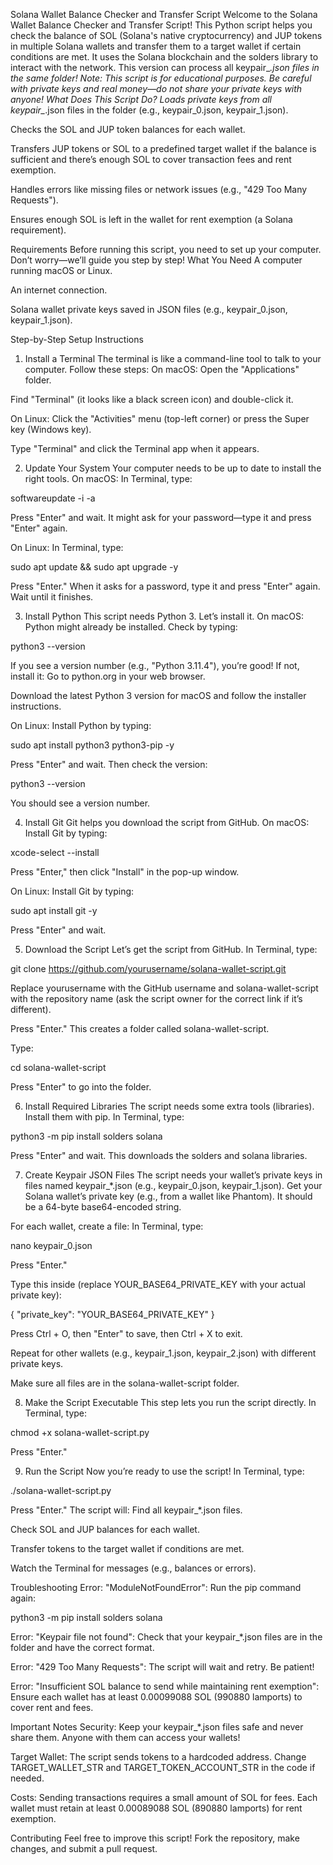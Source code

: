 Solana Wallet Balance Checker and Transfer Script
Welcome to the Solana Wallet Balance Checker and Transfer Script! This Python script helps you check the balance of SOL (Solana's native cryptocurrency) and JUP tokens in multiple Solana wallets and transfer them to a target wallet if certain conditions are met. It uses the Solana blockchain and the solders library to interact with the network. This version can process all keypair_*.json files in the same folder!
Note: This script is for educational purposes. Be careful with private keys and real money—do not share your private keys with anyone!
What Does This Script Do?
Loads private keys from all keypair_*.json files in the folder (e.g., keypair_0.json, keypair_1.json).

Checks the SOL and JUP token balances for each wallet.

Transfers JUP tokens or SOL to a predefined target wallet if the balance is sufficient and there’s enough SOL to cover transaction fees and rent exemption.

Handles errors like missing files or network issues (e.g., "429 Too Many Requests").

Ensures enough SOL is left in the wallet for rent exemption (a Solana requirement).

Requirements
Before running this script, you need to set up your computer. Don’t worry—we’ll guide you step by step!
What You Need
A computer running macOS or Linux.

An internet connection.

Solana wallet private keys saved in JSON files (e.g., keypair_0.json, keypair_1.json).

Step-by-Step Setup Instructions
1. Install a Terminal
The terminal is like a command-line tool to talk to your computer. Follow these steps:
On macOS:
Open the "Applications" folder.

Find "Terminal" (it looks like a black screen icon) and double-click it.

On Linux:
Click the "Activities" menu (top-left corner) or press the Super key (Windows key).

Type "Terminal" and click the Terminal app when it appears.

2. Update Your System
Your computer needs to be up to date to install the right tools.
On macOS:
In Terminal, type:  

softwareupdate -i -a

Press "Enter" and wait. It might ask for your password—type it and press "Enter" again.

On Linux:
In Terminal, type:  

sudo apt update && sudo apt upgrade -y

Press "Enter." When it asks for a password, type it and press "Enter" again. Wait until it finishes.

3. Install Python
This script needs Python 3. Let’s install it.
On macOS:
Python might already be installed. Check by typing:  

python3 --version

If you see a version number (e.g., "Python 3.11.4"), you’re good! If not, install it:
Go to python.org in your web browser.

Download the latest Python 3 version for macOS and follow the installer instructions.

On Linux:
Install Python by typing:  

sudo apt install python3 python3-pip -y

Press "Enter" and wait. Then check the version:  

python3 --version

You should see a version number.

4. Install Git
Git helps you download the script from GitHub.
On macOS:
Install Git by typing:  

xcode-select --install

Press "Enter," then click "Install" in the pop-up window.

On Linux:
Install Git by typing:  

sudo apt install git -y

Press "Enter" and wait.

5. Download the Script
Let’s get the script from GitHub.
In Terminal, type:  

git clone https://github.com/yourusername/solana-wallet-script.git

Replace yourusername with the GitHub username and solana-wallet-script with the repository name (ask the script owner for the correct link if it’s different).

Press "Enter." This creates a folder called solana-wallet-script.

Type:  

cd solana-wallet-script

Press "Enter" to go into the folder.

6. Install Required Libraries
The script needs some extra tools (libraries). Install them with pip.
In Terminal, type:  

python3 -m pip install solders solana

Press "Enter" and wait. This downloads the solders and solana libraries.

7. Create Keypair JSON Files
The script needs your wallet’s private keys in files named keypair_*.json (e.g., keypair_0.json, keypair_1.json).
Get your Solana wallet’s private key (e.g., from a wallet like Phantom). It should be a 64-byte base64-encoded string.

For each wallet, create a file:
In Terminal, type:  

nano keypair_0.json

Press "Enter."

Type this inside (replace YOUR_BASE64_PRIVATE_KEY with your actual private key):  

{
  "private_key": "YOUR_BASE64_PRIVATE_KEY"
}

Press Ctrl + O, then "Enter" to save, then Ctrl + X to exit.

Repeat for other wallets (e.g., keypair_1.json, keypair_2.json) with different private keys.

Make sure all files are in the solana-wallet-script folder.

8. Make the Script Executable
This step lets you run the script directly.
In Terminal, type:  

chmod +x solana-wallet-script.py

Press "Enter."

9. Run the Script
Now you’re ready to use the script!
In Terminal, type:  

./solana-wallet-script.py

Press "Enter." The script will:
Find all keypair_*.json files.

Check SOL and JUP balances for each wallet.

Transfer tokens to the target wallet if conditions are met.

Watch the Terminal for messages (e.g., balances or errors).

Troubleshooting
Error: "ModuleNotFoundError":
Run the pip command again:  

python3 -m pip install solders solana

Error: "Keypair file not found":
Check that your keypair_*.json files are in the folder and have the correct format.

Error: "429 Too Many Requests":
The script will wait and retry. Be patient!

Error: "Insufficient SOL balance to send while maintaining rent exemption":
Ensure each wallet has at least 0.00099088 SOL (990880 lamports) to cover rent and fees.

Important Notes
Security: Keep your keypair_*.json files safe and never share them. Anyone with them can access your wallets!

Target Wallet: The script sends tokens to a hardcoded address. Change TARGET_WALLET_STR and TARGET_TOKEN_ACCOUNT_STR in the code if needed.

Costs: Sending transactions requires a small amount of SOL for fees. Each wallet must retain at least 0.00089088 SOL (890880 lamports) for rent exemption.

Contributing
Feel free to improve this script! Fork the repository, make changes, and submit a pull request.

